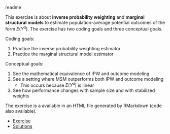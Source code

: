 readme

This exercise is about **inverse probability weighting** and **marginal structural models** to estimate population-average potential outcomes of the form $E(Y^a)$. The exercise has two coding goals and three conceptual goals.

Coding goals:

1. Practice the inverse probability weighting estimator
2. Practice the marginal structural model estimator

Conceptual goals:
1. See the mathematical equivalence of IPW and outcome modeling
2. See a setting where MSM outperforms both IPW and outcome modeling
	- This occurs because $E(Y^a)$ is linear
3. See how performance changes with sample size and with stabilized weights

The exercise is a available in an HTML file generated by RMarkdown (code also available).
* [Exercise](https://github.com/ilundberg/teaching/tree/master/info_6751_causal/class_exercises/marginal_structural_models/msm_exercise.html)
* [Solutions](https://github.com/ilundberg/teaching/tree/master/info_6751_causal/class_exercises/marginal_structural_models/msm_exercise_solutions.html)